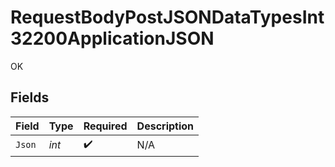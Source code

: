 # RequestBodyPostJSONDataTypesInt32200ApplicationJSON

OK


## Fields

| Field              | Type               | Required           | Description        |
| ------------------ | ------------------ | ------------------ | ------------------ |
| `Json`             | *int*              | :heavy_check_mark: | N/A                |